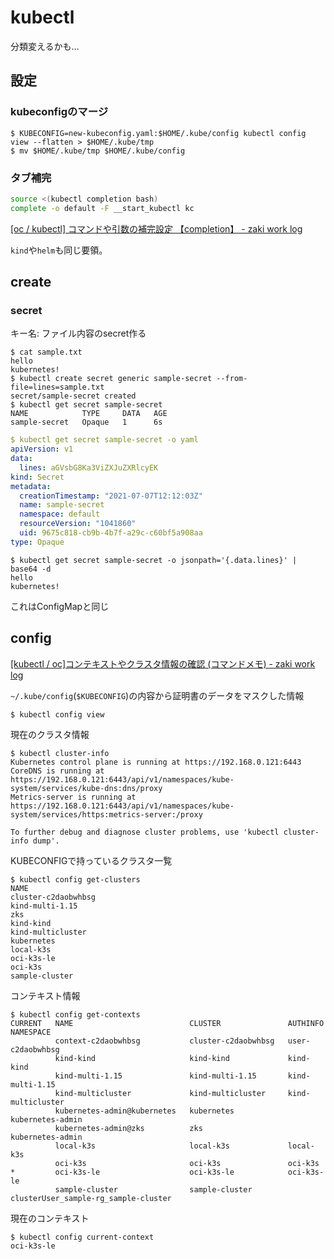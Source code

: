 # kubectl

分類変えるかも…

## 設定

### kubeconfigのマージ

```console
$ KUBECONFIG=new-kubeconfig.yaml:$HOME/.kube/config kubectl config view --flatten > $HOME/.kube/tmp
$ mv $HOME/.kube/tmp $HOME/.kube/config
```

### タブ補完

```bash
source <(kubectl completion bash)
complete -o default -F __start_kubectl kc
```

[[oc / kubectl] コマンドや引数の補完設定 【completion】 - zaki work log](https://zaki-hmkc.hatenablog.com/entry/2020/03/02/205509)

`kind`や`helm`も同じ要領。

## create

### secret

キー名: ファイル内容のsecret作る

```console
$ cat sample.txt 
hello
kubernetes!
$ kubectl create secret generic sample-secret --from-file=lines=sample.txt 
secret/sample-secret created
$ kubectl get secret sample-secret
NAME            TYPE     DATA   AGE
sample-secret   Opaque   1      6s
```

```yaml
$ kubectl get secret sample-secret -o yaml
apiVersion: v1
data:
  lines: aGVsbG8Ka3ViZXJuZXRlcyEK
kind: Secret
metadata:
  creationTimestamp: "2021-07-07T12:12:03Z"
  name: sample-secret
  namespace: default
  resourceVersion: "1041860"
  uid: 9675c818-cb9b-4b7f-a29c-c60bf5a908aa
type: Opaque
```

```console
$ kubectl get secret sample-secret -o jsonpath='{.data.lines}' | base64 -d
hello
kubernetes!
```

これはConfigMapと同じ

## config

[[kubectl / oc]コンテキストやクラスタ情報の確認 (コマンドメモ) - zaki work log](https://zaki-hmkc.hatenablog.com/entry/2020/04/07/080241)

`~/.kube/config`(`$KUBECONFIG`)の内容から証明書のデータをマスクした情報

```
$ kubectl config view
```

現在のクラスタ情報

```
$ kubectl cluster-info 
Kubernetes control plane is running at https://192.168.0.121:6443
CoreDNS is running at https://192.168.0.121:6443/api/v1/namespaces/kube-system/services/kube-dns:dns/proxy
Metrics-server is running at https://192.168.0.121:6443/api/v1/namespaces/kube-system/services/https:metrics-server:/proxy

To further debug and diagnose cluster problems, use 'kubectl cluster-info dump'.
```

KUBECONFIGで持っているクラスタ一覧

```
$ kubectl config get-clusters
NAME
cluster-c2daobwhbsg
kind-multi-1.15
zks
kind-kind
kind-multicluster
kubernetes
local-k3s
oci-k3s-le
oci-k3s
sample-cluster
```

コンテキスト情報

```
$ kubectl config get-contexts
CURRENT   NAME                          CLUSTER               AUTHINFO                               NAMESPACE
          context-c2daobwhbsg           cluster-c2daobwhbsg   user-c2daobwhbsg                       
          kind-kind                     kind-kind             kind-kind                              
          kind-multi-1.15               kind-multi-1.15       kind-multi-1.15                        
          kind-multicluster             kind-multicluster     kind-multicluster                      
          kubernetes-admin@kubernetes   kubernetes            kubernetes-admin                       
          kubernetes-admin@zks          zks                   kubernetes-admin                       
          local-k3s                     local-k3s             local-k3s                              
          oci-k3s                       oci-k3s               oci-k3s                                
*         oci-k3s-le                    oci-k3s-le            oci-k3s-le                             
          sample-cluster                sample-cluster        clusterUser_sample-rg_sample-cluster  
```

現在のコンテキスト

```
$ kubectl config current-context
oci-k3s-le
```
